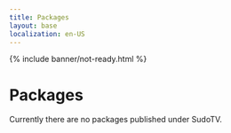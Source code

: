 ```yaml
---
title: Packages
layout: base
localization: en-US
---
```


{% include banner/not-ready.html %}

# Packages

Currently there are no packages published under SudoTV.